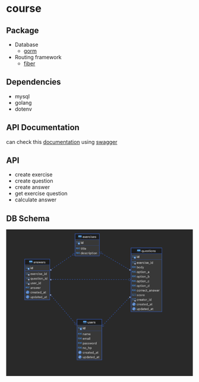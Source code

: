 # course

## Package

- Database
  - [gorm](https://gorm.io/)
- Routing framework
  - [fiber](https://docs.gofiber.io/)

## Dependencies

- mysql
- golang
- dotenv

## API Documentation

can check this [documentation](./openapi.json) using [swagger](https://edit.swagger.io/)

## API

- create exercise
- create question
- create answer
- get exercise question
- calculate answer

## DB Schema

![db schema](./db_diagram.png)
